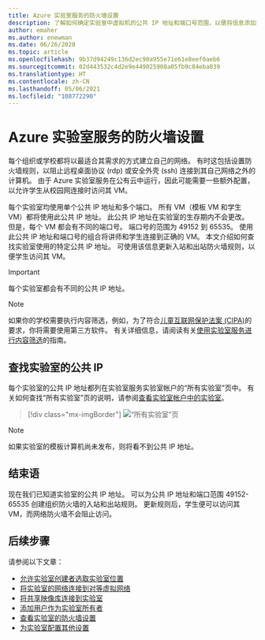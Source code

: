 ```yaml
---
title: Azure 实验室服务的防火墙设置
description: 了解如何确定实验室中虚拟机的公共 IP 地址和端口号范围，以便将信息添加到防火墙规则中。
author: emaher
ms.author: enewman
ms.date: 06/26/2020
ms.topic: article
ms.openlocfilehash: 9b37d94249c136d2ec90a955e71e61e8eef0aeb6
ms.sourcegitcommit: 02d443532c4d2e9e449025908a05fb9c84eba039
ms.translationtype: HT
ms.contentlocale: zh-CN
ms.lasthandoff: 05/06/2021
ms.locfileid: "108772290"
---
```

# <a name="firewall-settings-for-azure-lab-services"></a>Azure 实验室服务的防火墙设置

每个组织或学校都将以最适合其需求的方式建立自己的网络。  有时这包括设置防火墙规则，以阻止远程桌面协议 (rdp) 或安全外壳 (ssh) 连接到其自己网络之外的计算机。  由于 Azure 实验室服务在公有云中运行，因此可能需要一些额外配置，以允许学生从校园网连接时访问其 VM。

每个实验室均使用单个公共 IP 地址和多个端口。  所有 VM（模板 VM 和学生 VM）都将使用此公共 IP 地址。  此公共 IP 地址在实验室的生存期内不会更改。  但是，每个 VM 都会有不同的端口号。  端口号的范围为 49152 到 65535。  使用此公共 IP 地址和端口号的组合将讲师和学生连接到正确的 VM。  本文介绍如何查找实验室使用的特定公共 IP 地址。  可使用该信息更新入站和出站防火墙规则，以便学生访问其 VM。

>[!IMPORTANT]
>每个实验室都会有不同的公共 IP 地址。

> [!NOTE]
> 如果你的学校需要执行内容筛选，例如，为了符合[儿童互联网保护法案 (CIPA)](https://www.fcc.gov/consumers/guides/childrens-internet-protection-act)的要求，你将需要使用第三方软件。  有关详细信息，请阅读有关[使用实验室服务进行内容筛选](./administrator-guide.md#content-filtering)的指南。

## <a name="find-public-ip-for-a-lab"></a>查找实验室的公共 IP

每个实验室的公共 IP 地址都列在实验室服务实验室帐户的“所有实验室”页中。  有关如何查找“所有实验室”页的说明，请参阅[查看实验室帐户中的实验室](manage-labs.md#view-labs-in-a-lab-account)。  

> [!div class="mx-imgBorder"]
> ![“所有实验室”页](./media/how-to-configure-firewall-settings/all-labs-properties.png)

>[!NOTE]
>如果实验室的模板计算机尚未发布，则将看不到公共 IP 地址。

## <a name="conclusion"></a>结束语

现在我们已知道实验室的公共 IP 地址。  可以为公共 IP 地址和端口范围 49152-65535 创建组织防火墙的入站和出站规则。  更新规则后，学生便可以访问其 VM，而网络防火墙不会阻止访问。

## <a name="next-steps"></a>后续步骤
请参阅以下文章：

- [允许实验室创建者选取实验室位置](allow-lab-creator-pick-lab-location.md)
- [将实验室的网络连接到对等虚拟网络](how-to-connect-peer-virtual-network.md)
- [将共享映像库连接到实验室](how-to-attach-detach-shared-image-gallery.md)
- [添加用户作为实验室所有者](how-to-add-user-lab-owner.md)
- [查看实验室的防火墙设置](how-to-configure-firewall-settings.md)
- [为实验室配置其他设置](how-to-configure-lab-accounts.md)
